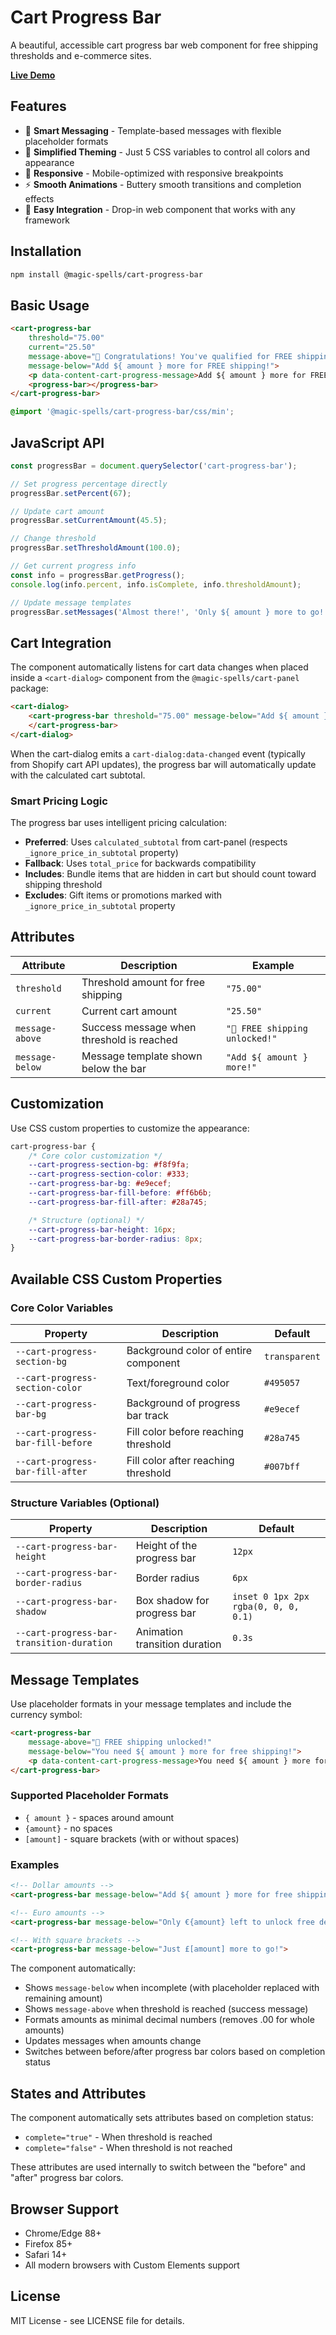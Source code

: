 # Cart Progress Bar

A beautiful, accessible cart progress bar web component for free shipping thresholds and e-commerce sites.

[**Live Demo**](https://magic-spells.github.io/cart-progress-bar/demo/)

## Features

- 🎯 **Smart Messaging** - Template-based messages with flexible placeholder formats
- 🎨 **Simplified Theming** - Just 5 CSS variables to control all colors and appearance
- 📱 **Responsive** - Mobile-optimized with responsive breakpoints
- ⚡ **Smooth Animations** - Buttery smooth transitions and completion effects
- 🔧 **Easy Integration** - Drop-in web component that works with any framework

## Installation

```bash
npm install @magic-spells/cart-progress-bar
```

## Basic Usage

```html
<cart-progress-bar
	threshold="75.00"
	current="25.50"
	message-above="🎉 Congratulations! You've qualified for FREE shipping!"
	message-below="Add ${ amount } more for FREE shipping!">
	<p data-content-cart-progress-message>Add ${ amount } more for FREE shipping!</p>
	<progress-bar></progress-bar>
</cart-progress-bar>
```

```css
@import '@magic-spells/cart-progress-bar/css/min';
```

## JavaScript API

```javascript
const progressBar = document.querySelector('cart-progress-bar');

// Set progress percentage directly
progressBar.setPercent(67);

// Update cart amount
progressBar.setCurrentAmount(45.5);

// Change threshold
progressBar.setThresholdAmount(100.0);

// Get current progress info
const info = progressBar.getProgress();
console.log(info.percent, info.isComplete, info.thresholdAmount);

// Update message templates
progressBar.setMessages('Almost there!', 'Only ${ amount } more to go!');
```

## Cart Integration

The component automatically listens for cart data changes when placed inside a `<cart-dialog>` component from the `@magic-spells/cart-panel` package:

```html
<cart-dialog>
	<cart-progress-bar threshold="75.00" message-below="Add ${ amount } more for FREE shipping!">
	</cart-progress-bar>
</cart-dialog>
```

When the cart-dialog emits a `cart-dialog:data-changed` event (typically from Shopify cart API updates), the progress bar will automatically update with the calculated cart subtotal.

### Smart Pricing Logic

The progress bar uses intelligent pricing calculation:

- **Preferred**: Uses `calculated_subtotal` from cart-panel (respects `_ignore_price_in_subtotal` property)
- **Fallback**: Uses `total_price` for backwards compatibility
- **Includes**: Bundle items that are hidden in cart but should count toward shipping threshold
- **Excludes**: Gift items or promotions marked with `_ignore_price_in_subtotal` property

## Attributes

| Attribute       | Description                               | Example                        |
| --------------- | ----------------------------------------- | ------------------------------ |
| `threshold`     | Threshold amount for free shipping        | `"75.00"`                      |
| `current`       | Current cart amount                       | `"25.50"`                      |
| `message-above` | Success message when threshold is reached | `"🎉 FREE shipping unlocked!"` |
| `message-below` | Message template shown below the bar      | `"Add ${ amount } more!"`       |

## Customization

Use CSS custom properties to customize the appearance:

```css
cart-progress-bar {
	/* Core color customization */
	--cart-progress-section-bg: #f8f9fa;
	--cart-progress-section-color: #333;
	--cart-progress-bar-bg: #e9ecef;
	--cart-progress-bar-fill-before: #ff6b6b;
	--cart-progress-bar-fill-after: #28a745;

	/* Structure (optional) */
	--cart-progress-bar-height: 16px;
	--cart-progress-bar-border-radius: 8px;
}
```

## Available CSS Custom Properties

### Core Color Variables

| Property                          | Description                          | Default       |
| --------------------------------- | ------------------------------------ | ------------- |
| `--cart-progress-section-bg`      | Background color of entire component | `transparent` |
| `--cart-progress-section-color`   | Text/foreground color                | `#495057`     |
| `--cart-progress-bar-bg`          | Background of progress bar track     | `#e9ecef`     |
| `--cart-progress-bar-fill-before` | Fill color before reaching threshold | `#28a745`     |
| `--cart-progress-bar-fill-after`  | Fill color after reaching threshold  | `#007bff`     |

### Structure Variables (Optional)

| Property                                | Description                       | Default |
| --------------------------------------- | --------------------------------- | ------- |
| `--cart-progress-bar-height`            | Height of the progress bar        | `12px`  |
| `--cart-progress-bar-border-radius`     | Border radius                     | `6px`   |
| `--cart-progress-bar-shadow`            | Box shadow for progress bar       | `inset 0 1px 2px rgba(0, 0, 0, 0.1)` |
| `--cart-progress-bar-transition-duration` | Animation transition duration   | `0.3s`  |

## Message Templates

Use placeholder formats in your message templates and include the currency symbol:

```html
<cart-progress-bar
	message-above="🎉 FREE shipping unlocked!"
	message-below="You need ${ amount } more for free shipping!">
	<p data-content-cart-progress-message>You need ${ amount } more for free shipping!</p>
</cart-progress-bar>
```

### Supported Placeholder Formats

- `{ amount }` - spaces around amount
- `{amount}` - no spaces
- `[amount]` - square brackets (with or without spaces)

### Examples

```html
<!-- Dollar amounts -->
<cart-progress-bar message-below="Add ${ amount } more for free shipping!">

<!-- Euro amounts -->
<cart-progress-bar message-below="Only €{amount} left to unlock free delivery!">

<!-- With square brackets -->
<cart-progress-bar message-below="Just £[amount] more to go!">
```

The component automatically:

- Shows `message-below` when incomplete (with placeholder replaced with remaining amount)
- Shows `message-above` when threshold is reached (success message)  
- Formats amounts as minimal decimal numbers (removes .00 for whole amounts)
- Updates messages when amounts change
- Switches between before/after progress bar colors based on completion status

## States and Attributes

The component automatically sets attributes based on completion status:

- `complete="true"` - When threshold is reached
- `complete="false"` - When threshold is not reached

These attributes are used internally to switch between the "before" and "after" progress bar colors.

## Browser Support

- Chrome/Edge 88+
- Firefox 85+
- Safari 14+
- All modern browsers with Custom Elements support

## License

MIT License - see LICENSE file for details.
